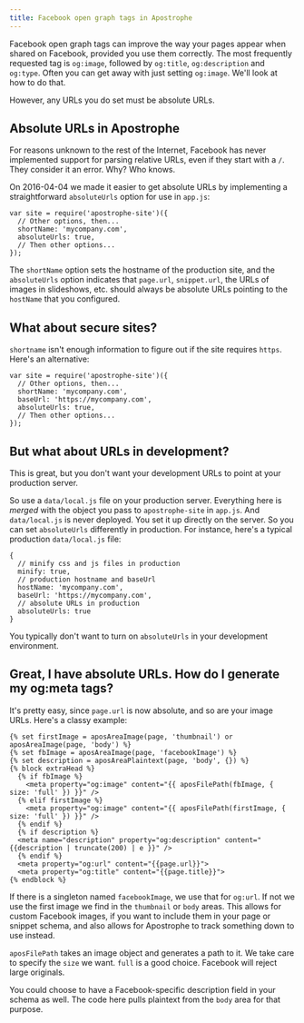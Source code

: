 ```yaml
---
title: Facebook open graph tags in Apostrophe
---
```


Facebook open graph tags can improve the way your pages appear when shared on Facebook, provided you use them correctly. The most frequently requested tag is `og:image`, followed by `og:title`, `og:description` and `og:type`. Often you can get away with just setting `og:image`. We'll look at how to do that.


However, any URLs you do set must be absolute URLs.

## Absolute URLs in Apostrophe

For reasons unknown to the rest of the Internet, Facebook has never implemented support for parsing relative URLs, even if they start with a `/`. They consider it an error. Why? Who knows.

On 2016-04-04 we made it easier to get absolute URLs by implementing a straightforward `absoluteUrls` option for use in `app.js`:

```
var site = require('apostrophe-site')({
  // Other options, then...
  shortName: 'mycompany.com',
  absoluteUrls: true,
  // Then other options...
});
```

The `shortName` option sets the hostname of the production site, and the `absoluteUrls` option indicates that `page.url`, `snippet.url`, the URLs of images in slideshows, etc. should always be absolute URLs pointing to the `hostName` that you configured.

## What about secure sites?

`shortname` isn't enough information to figure out if the site requires `https`. Here's an alternative:

```
var site = require('apostrophe-site')({
  // Other options, then...
  shortName: 'mycompany.com',
  baseUrl: 'https://mycompany.com',
  absoluteUrls: true,
  // Then other options...
});
```

## But what about URLs in development?

This is great, but you don't want your development URLs to point at your production server.

So use a `data/local.js` file on your production server. Everything here is *merged* with the object you pass to `apostrophe-site` in `app.js`. And `data/local.js` is never deployed. You set it up directly on the server. So you can set `absoluteUrls` differently in production. For instance, here's a typical production `data/local.js` file:

```
{
  // minify css and js files in production
  minify: true,
  // production hostname and baseUrl
  hostName: 'mycompany.com',
  baseUrl: 'https://mycompany.com',
  // absolute URLs in production
  absoluteUrls: true
}
```

You typically don't want to turn on `absoluteUrls` in your development environment.

## Great, I have absolute URLs. How do I generate my og:meta tags?

It's pretty easy, since `page.url` is now absolute, and so are your image URLs. Here's a classy example:

```
{% set firstImage = aposAreaImage(page, 'thumbnail') or aposAreaImage(page, 'body') %}
{% set fbImage = aposAreaImage(page, 'facebookImage') %}
{% set description = aposAreaPlaintext(page, 'body', {}) %}
{% block extraHead %}
  {% if fbImage %}
    <meta property="og:image" content="{{ aposFilePath(fbImage, { size: 'full' }) }}" />
  {% elif firstImage %}
    <meta property="og:image" content="{{ aposFilePath(firstImage, { size: 'full' }) }}" />
  {% endif %}
  {% if description %}
  <meta name="description" property="og:description" content="{{description | truncate(200) | e }}" />
  {% endif %}
  <meta property="og:url" content="{{page.url}}">
  <meta property="og:title" content="{{page.title}}">
{% endblock %}
```

If there is a singleton named `facebookImage`, we use that for `og:url`. If not we use the first image we find in the `thumbnail` or `body` areas. This allows for custom Facebook images, if you want to include them in your page or snippet schema, and also allows for Apostrophe to track something down to use instead.

`aposFilePath` takes an image object and generates a path to it. We take care to specify the `size` we want. `full` is a good choice. Facebook will reject large originals.

You could choose to have a Facebook-specific description field in your schema as well. The code here pulls plaintext from the `body` area for that purpose.

